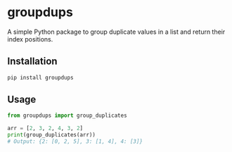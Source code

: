 # groupdups

A simple Python package to group duplicate values in a list and return their index positions.

## Installation

```bash
pip install groupdups
```

## Usage

```python
from groupdups import group_duplicates

arr = [2, 3, 2, 4, 3, 2]
print(group_duplicates(arr))
# Output: {2: [0, 2, 5], 3: [1, 4], 4: [3]}
```
